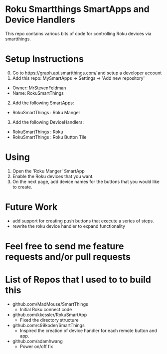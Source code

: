 # Roku Smartthings SmartApps and Device Handlers

This repo contains various bits of code for controlling Roku devices via smartthings.

# Setup Instructions

0. Go to https://graph.api.smartthings.com/ and setup a developer account
1. Add this repo: MySmartApps -> Settings -> 'Add new repository'
  - Owner: MrStevenFeldman
  - Name: RokuSmartThings
2. Add the following SmartApps:
  -  RokuSmartThings : Roku Manger
3.  Add the following DeviceHandlers:
  - RokuSmartThings : Roku
  - RokuSmartThings : Roku Button Tile


# Using

1. Open the 'Roku Manger' SmartApp
2. Enable the Roku devices that you want.
3. On the next page, add device names for the buttons that you would like to create.

 
# Future Work

- add support for creating push buttons that execute a series of steps.
- rewrite the roku device handler to expand functionality

# Feel free to send me feature requests and/or pull requests


# List of Repos that I used to to build this

+ github.com/MadMouse/SmartThings
  - Initial Roku connect code
+ github.com/kkessler/RokuSmartApp
  - Fixed the directory structure
+ github.com/c99koder/SmartThings
  - Inspired the creation of device handler for each remote button and app.
+ github.com/adamhwang
  - Power on/off fix
